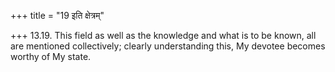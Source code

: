 +++
title = "19 इति क्षेत्रम्"

+++
13.19. This field as well as the knowledge and what is to be known, all
are mentioned collectively; clearly understanding this, My devotee
becomes worthy of My state.
